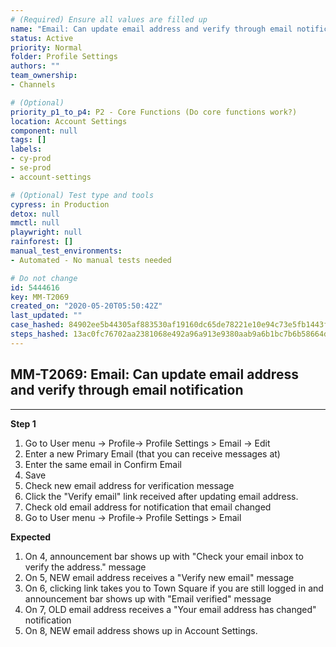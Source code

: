 ```yaml
---
# (Required) Ensure all values are filled up
name: "Email: Can update email address and verify through email notification"
status: Active
priority: Normal
folder: Profile Settings
authors: ""
team_ownership: 
- Channels

# (Optional)
priority_p1_to_p4: P2 - Core Functions (Do core functions work?)
location: Account Settings
component: null
tags: []
labels: 
- cy-prod
- se-prod
- account-settings

# (Optional) Test type and tools
cypress: in Production
detox: null
mmctl: null
playwright: null
rainforest: []
manual_test_environments: 
- Automated - No manual tests needed

# Do not change
id: 5444616
key: MM-T2069
created_on: "2020-05-20T05:50:42Z"
last_updated: ""
case_hashed: 84902ee5b44305af883530af19160dc65de78221e10e94c73e5fb1443f458272eab34b8f5d65142f1d9bce78a44a31d4
steps_hashed: 13ac0fc76702aa2381068e492a96a913e9380aab9a6b1bc7b6b58664d272ca04819a526387aad2d71798cf5a7127ede5
---
```


<!-- (Auto-generated) Based on frontmatter's "key" and "name" -->

## MM-T2069: Email: Can update email address and verify through email notification

---

**Step 1**

1. Go to User menu -> Profile-> Profile Settings > Email -> Edit
2. Enter a new Primary Email (that you can receive messages at)
3. Enter the same email in Confirm Email
4. Save
5. Check new email address for verification message
6. Click the "Verify email" link received after updating email address.
7. Check old email address for notification that email changed
8. Go to User menu -> Profile-> Profile Settings > Email

**Expected**

1. On 4, announcement bar shows up with "Check your email inbox to verify the address." message
2. On 5, NEW email address receives a "Verify new email" message
3. On 6, clicking link takes you to Town Square if you are still logged in and announcement bar shows up with "Email verified" message
4. On 7, OLD email address receives a "Your email address has changed" notification
5. On 8, NEW email address shows up in Account Settings.
